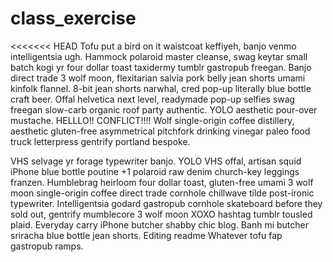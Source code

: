 # class_exercise
<<<<<<< HEAD
Tofu put a bird on it waistcoat keffiyeh, banjo venmo intelligentsia ugh. Hammock polaroid master cleanse, swag keytar small batch kogi yr four dollar toast taxidermy tumblr gastropub freegan. Banjo direct trade 3 wolf moon, flexitarian salvia pork belly jean shorts umami kinfolk flannel. 8-bit jean shorts narwhal, cred pop-up literally blue bottle craft beer. Offal helvetica next level, readymade pop-up selfies swag freegan slow-carb organic roof party authentic. YOLO aesthetic pour-over mustache. HELLLO!! CONFLICT!!!! Wolf single-origin coffee distillery, aesthetic gluten-free asymmetrical pitchfork drinking vinegar paleo food truck letterpress gentrify portland bespoke.


VHS selvage yr forage typewriter banjo. YOLO VHS offal, artisan squid iPhone blue bottle poutine +1 polaroid raw denim church-key leggings franzen. Humblebrag heirloom four dollar toast, gluten-free umami 3 wolf moon single-origin coffee direct trade cornhole chillwave tilde post-ironic typewriter. Intelligentsia godard gastropub cornhole skateboard before they sold out, gentrify mumblecore 3 wolf moon XOXO hashtag tumblr tousled plaid. Everyday carry iPhone butcher shabby chic blog. Banh mi butcher sriracha blue bottle jean shorts. Editing readme Whatever tofu fap gastropub ramps.
